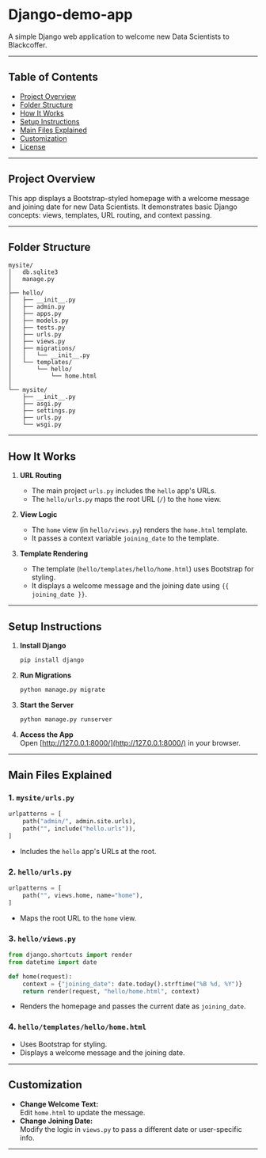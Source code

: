 # Django-demo-app

A simple Django web application to welcome new Data Scientists to Blackcoffer.

---

## Table of Contents

- [Project Overview](#project-overview)
- [Folder Structure](#folder-structure)
- [How It Works](#how-it-works)
- [Setup Instructions](#setup-instructions)
- [Main Files Explained](#main-files-explained)
- [Customization](#customization)
- [License](#license)

---

## Project Overview

This app displays a Bootstrap-styled homepage with a welcome message and joining date for new Data Scientists. It demonstrates basic Django concepts: views, templates, URL routing, and context passing.

---

## Folder Structure

```
mysite/
│   db.sqlite3
│   manage.py
│
├── hello/
│   ├── __init__.py
│   ├── admin.py
│   ├── apps.py
│   ├── models.py
│   ├── tests.py
│   ├── urls.py
│   ├── views.py
│   ├── migrations/
│   │   └── __init__.py
│   └── templates/
│       └── hello/
│           └── home.html
│
└── mysite/
    ├── __init__.py
    ├── asgi.py
    ├── settings.py
    ├── urls.py
    └── wsgi.py
```

---

## How It Works

1. **URL Routing**  
   - The main project `urls.py` includes the `hello` app's URLs.
   - The `hello/urls.py` maps the root URL (`/`) to the `home` view.

2. **View Logic**  
   - The `home` view (in `hello/views.py`) renders the `home.html` template.
   - It passes a context variable `joining_date` to the template.

3. **Template Rendering**  
   - The template (`hello/templates/hello/home.html`) uses Bootstrap for styling.
   - It displays a welcome message and the joining date using `{{ joining_date }}`.

---

## Setup Instructions

1. **Install Django**
   ```sh
   pip install django
   ```

2. **Run Migrations**
   ```sh
   python manage.py migrate
   ```

3. **Start the Server**
   ```sh
   python manage.py runserver
   ```

4. **Access the App**  
   Open [http://127.0.0.1:8000/](http://127.0.0.1:8000/) in your browser.

---

## Main Files Explained

### 1. `mysite/urls.py`
```python
urlpatterns = [
    path("admin/", admin.site.urls),
    path("", include("hello.urls")),
]
```
- Includes the `hello` app's URLs at the root.

### 2. `hello/urls.py`
```python
urlpatterns = [
    path("", views.home, name="home"),
]
```
- Maps the root URL to the `home` view.

### 3. `hello/views.py`
```python
from django.shortcuts import render
from datetime import date

def home(request):
    context = {"joining_date": date.today().strftime("%B %d, %Y")}
    return render(request, "hello/home.html", context)
```
- Renders the homepage and passes the current date as `joining_date`.

### 4. `hello/templates/hello/home.html`
- Uses Bootstrap for styling.
- Displays a welcome message and the joining date.

---

## Customization

- **Change Welcome Text:**  
  Edit `home.html` to update the message.
- **Change Joining Date:**  
  Modify the logic in `views.py` to pass a different date or user-specific info.

---
